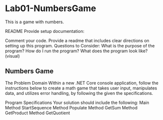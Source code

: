 # Lab01-NumbersGame
This is a game with numbers.



README
Provide setup documentation:

Comment your code.
Provide a readme that includes clear directions on setting up this program.
Questions to Consider:
What is the purpose of the program?
How do I run the program?
What does the program look like? (visual)


Numbers Game
---------------------------------------------------------------------------------------------------------------------------------------------------------------------------------------------------------------

The Problem Domain
Within a new .NET Core console application, follow the instructions below to create a math game that takes user input, manipulates data, and utilizes error handling, by following the given the specifications.

Program Specifications
Your solution should include the following:
Main Method
StartSequence Method
Populate Method
GetSum Method
GetProduct Method
GetQuotient



